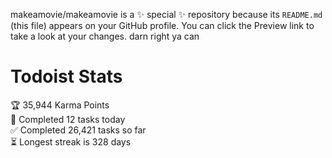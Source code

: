 makeamovie/makeamovie is a ✨ special ✨ repository because its `README.md` (this file) appears on your GitHub profile.
You can click the Preview link to take a look at your changes. darn right ya can

# Todoist Stats

<!-- TODO-IST:START -->
🏆  35,944 Karma Points           
🌸  Completed 12 tasks today           
✅  Completed 26,421 tasks so far           
⏳  Longest streak is 328 days
<!-- TODO-IST:END -->